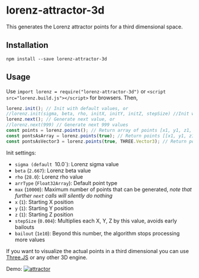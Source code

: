# lorenz-attractor-3d

This generates the Lorenz attractor points for a third dimensional space.

## Installation

`npm install --save lorenz-attractor-3d`

## Usage

Use `import lorenz = require("lorenz-attractor-3d")` or `<script src="lorenz.build.js"></script>` for browsers. Then,

```js
lorenz.init(); // Init with default values, or
//lorenz.init(sigma, beta, rho, initX, initY, initZ, stepSize) //Init with other initial conditions
lorenz.next(); // Generate next value, or
//lorenz.next(999) // Generate next 999 values
const points = lorenz.points(); // Return array of points [x1, y1, z1, x2, y2, z2, ...]
const pontsAsArray = lorenz.points(true); // Return points [[x1, y1, z1], [x2 ,y2, z2], ...]
const pontsAsVector3 = lorenz.points(true, THREE.Vector3); // Return points as another object [THREE.Vector3(x1, y1, z1), THREE.Vector3(x2 ,y2, z2), ...]. Useful when using libraries like THREE.js
```

Init settings:

- `sigma (default `10.0`): Lorenz sigma value
- `beta` (`2.667`): Lorenz beta value
- `rho` (`28.0`): Lorenz rho value
- `arrType` (`Float32Array`): Default point type
- `max` (`10000`): Maximum number of points that can be generated, _note that further `next` calls will silently do nothing_
- `x` (`1`): Starting X position
- `y` (`1`): Starting Y position
- `z` (`1`): Starting Z position
- `stepSize` (`0.004`): Multiplies each X, Y, Z by this value, avoids early bailouts
- `bailout` (`1e10`): Beyond this number, the algorithm stops processing more values

If you want to visualize the actual points in a third dimensional you can use [Three.JS](https://threejs.org/) or any other 3D engine.

Demo:
[![attractor](example.gif "Lorenz")](http://attractors.adelriosantiago.com/)
